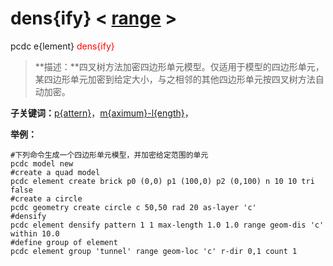 # dens{ify}  < [range](range/) >
pcdc e{lement} <span style='color: red;'>dens{ify}</span>
> **描述：**四叉树方法加密四边形单元模型。仅适用于模型的四边形单元，某四边形单元加密到给定大小，与之相邻的其他四边形单元按四叉树方法自动加密。

**子关键词：**[p{attern}](e{lement}/dens{ify}/p{attern}/)，[m{aximum}-l{ength}](e{lement}/dens{ify}/m{aximum}-l{ength}/)，


**举例：**
```
#下列命令生成一个四边形单元模型，并加密给定范围的单元
pcdc model new
#create a quad model
pcdc element create brick p0 (0,0) p1 (100,0) p2 (0,100) n 10 10 tri false
#create a circle 
pcdc geometry create circle c 50,50 rad 20 as-layer 'c'
#densify
pcdc element densify pattern 1 1 max-length 1.0 1.0 range geom-dis 'c' within 10.0
#define group of element
pcdc element group 'tunnel' range geom-loc 'c' r-dir 0,1 count 1

```
